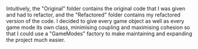 Intuitively, the "Original" folder contains the original code that I was given and had to refactor, and the "Refactored" folder contains my refactored version of the code. 
I decided to give every game object as well as every game mode its own class, minimising coupling and maximising cohesion so that I could use a "GameModes" factory to make maintaining and expanding the project much easier.

